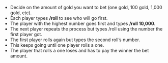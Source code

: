 - Decide on the amount of gold you want to bet (one gold, 100 gold, 1,000 gold, etc).
- Each player types **/roll** to see who will go first.
- The player with the highest number goes first and types **/roll 10,000**.
- The next player repeats the process but types /roll using the number the first player got.
- The first player rolls again but types the second roll’s number.
- This keeps going until one player rolls a one.
- The player that rolls a one loses and has to pay the winner the bet amount.